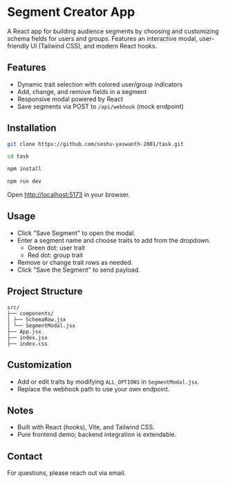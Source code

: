 # Segment Creator App

A React app for building audience segments by choosing and customizing schema fields for users and groups. Features an interactive modal, user-friendly UI (Tailwind CSS), and modern React hooks.

## Features

- Dynamic trait selection with colored user/group indicators
- Add, change, and remove fields in a segment
- Responsive modal powered by React
- Save segments via POST to `/api/webhook` (mock endpoint)

## Installation

```bash
git clone https://github.com/seshu-yaswanth-2001/task.git
```

```bash
cd task
```

```bash
npm install
```

```bash
npm run dev
```

Open [http://localhost:5173](http://localhost:5173) in your browser.

## Usage

- Click "Save Segment" to open the modal.
- Enter a segment name and choose traits to add from the dropdown.
  - Green dot: user trait
  - Red dot: group trait
- Remove or change trait rows as needed.
- Click "Save the Segment" to send payload.

## Project Structure

```
src/
├── components/
│ ├── SchemaRow.jsx
│ └── SegmentModal.jsx
├── App.jsx
├── index.jsx
├── index.css

```

## Customization

- Add or edit traits by modifying `ALL_OPTIONS` in `SegmentModal.jsx`.
- Replace the webhook path to use your own endpoint.

## Notes

- Built with React (hooks), Vite, and Tailwind CSS.
- Pure frontend demo; backend integration is extendable.

## Contact

For questions, please reach out via email.
